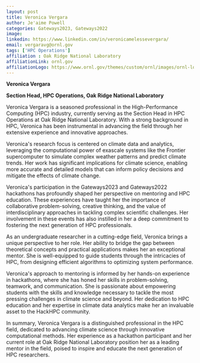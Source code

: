 ```yaml
---
layout: post
title: Veronica Vergara
author: Je'aime Powell
categories: Gateways2023, Gateways2022
image: 
linkedin: https://www.linkedin.com/in/veronicamelessevergara/
email: vergaravg@ornl.gov
tags: ['HPC Operations']
affiliation : Oak Ridge National Laboratory 
affiliationLink: ornl.gov
affiliationLogo: https://www.ornl.gov/themes/custom/ornl/images/ornl-logo.svg                      
---
```


**Veronica Vergara**
 
 **Section Head, HPC Operations, Oak Ridge National Laboratory**
 
 Veronica Vergara is a seasoned professional in the High-Performance Computing (HPC) industry, currently serving as the Section Head in HPC Operations at Oak Ridge National Laboratory. With a strong background in HPC, Veronica has been instrumental in advancing the field through her extensive experience and innovative approaches.
 
 Veronica's research focus is centered on climate data and analytics, leveraging the computational power of exascale systems like the Frontier supercomputer to simulate complex weather patterns and predict climate trends. Her work has significant implications for climate science, enabling more accurate and detailed models that can inform policy decisions and mitigate the effects of climate change.
 
 Veronica's participation in the Gateways2023 and Gateways2022 hackathons has profoundly shaped her perspective on mentoring and HPC education. These experiences have taught her the importance of collaborative problem-solving, creative thinking, and the value of interdisciplinary approaches in tackling complex scientific challenges. Her involvement in these events has also instilled in her a deep commitment to fostering the next generation of HPC professionals.
 
 As an undergraduate researcher in a cutting-edge field, Veronica brings a unique perspective to her role. Her ability to bridge the gap between theoretical concepts and practical applications makes her an exceptional mentor. She is well-equipped to guide students through the intricacies of HPC, from designing efficient algorithms to optimizing system performance.
 
 Veronica's approach to mentoring is informed by her hands-on experience in hackathons, where she has honed her skills in problem-solving, teamwork, and communication. She is passionate about empowering students with the skills and knowledge necessary to tackle the most pressing challenges in climate science and beyond. Her dedication to HPC education and her expertise in climate data analytics make her an invaluable asset to the HackHPC community.
 
 In summary, Veronica Vergara is a distinguished professional in the HPC field, dedicated to advancing climate science through innovative computational methods. Her experience as a hackathon participant and her current role at Oak Ridge National Laboratory position her as a leading mentor in the field, poised to inspire and educate the next generation of HPC researchers.  
                    
